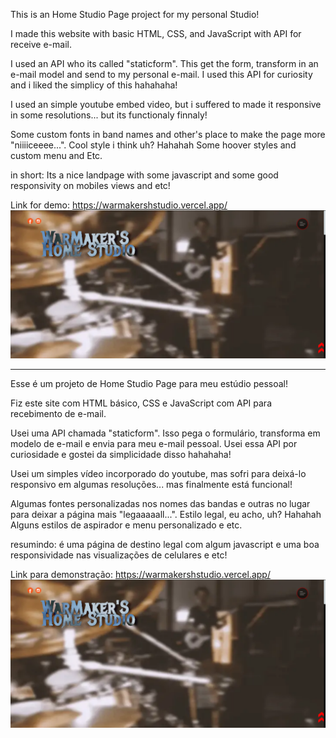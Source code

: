 This is an Home Studio Page project for my personal Studio!

I made this website with basic HTML, CSS, and JavaScript with API for receive e-mail.

I used an API who its called "staticform". This get the form, transform in an e-mail model and send to my personal e-mail. I used this API for curiosity and i liked the simplicy of this hahahaha!

I used an simple youtube embed video, but i suffered to made it responsive in some resolutions... but its functionaly finnaly!

Some custom fonts in band names and other's place to make the page more "niiiiceeee...". Cool style i think uh? Hahahah Some hoover styles and custom menu and Etc.

in short: Its a nice landpage with some javascript and some good responsivity on mobiles views and etc!

Link for demo: https://warmakershstudio.vercel.app/
![alt text](image.png)

------------------------------------------------------------------------------------------------------

Esse é um projeto de Home Studio Page para meu estúdio pessoal!

Fiz este site com HTML básico, CSS e JavaScript com API para recebimento de e-mail.

Usei uma API chamada "staticform". Isso pega o formulário, transforma em modelo de e-mail e envia para meu e-mail pessoal. Usei essa API por curiosidade e gostei da simplicidade disso hahahaha!

Usei um simples vídeo incorporado do youtube, mas sofri para deixá-lo responsivo em algumas resoluções... mas finalmente está funcional!

Algumas fontes personalizadas nos nomes das bandas e outras no lugar para deixar a página mais "legaaaaall...". Estilo legal, eu acho, uh? Hahahah Alguns estilos de aspirador e menu personalizado e etc.

resumindo: é uma página de destino legal com algum javascript e uma boa responsividade nas visualizações de celulares e etc!

Link para demonstração: https://warmakershstudio.vercel.app/
![alt text](image-1.png)